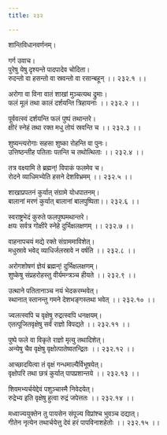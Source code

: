 ```yaml
---
title: २३२

---
```

शान्तिविधानवर्णनम्।  
  
गर्ग उवाच।  
पुरेषु येषु दृश्यन्ते पादपादेव चोदिता।  
रुदन्तो वा हसन्तो वा स्रवन्तो वा रसान्बहून् ।। २३२.१ ।।  
  
अरोगा वा विना वातं शाखां मुञ्चत्यथ द्रुमाः।  
फलं मूलं तथा कालं दर्शयन्ति त्रिहायनाः ।। २३२.२ ।।  
  
पूर्ववत्स्वं दर्शयन्ति फलं पुष्पं तथान्तरे।  
क्षीरं स्नेहं तथा रक्त मधु तोयं स्रवन्ति च ।। २३२.३ ।।  
  
शुष्यन्त्यरोगाः सहसा शुष्का रोहन्ति वा पुनः।  
उत्तिष्ठन्तीह पतिताः पतन्ति च तथोत्थिताः ।। २३२.४ ।।  
  
तत्र वक्ष्यामि ते ब्रह्मन्! विपाकं फलमेव च।  
रोदने व्याधिमभ्येति हसने देशविभ्रमम् ।। २३२.५ ।।  
  
शाखाप्रपतनं कुर्यात् संग्रामे योधपातनम्।  
बालानां मरणं कुर्यात् बालानां बालपुष्पिता।। २३२.६ ।।  
  
स्वराष्ट्रभेदं कुरुते फलपुष्पमथान्तरे।  
क्षयः सर्वत्र गोक्षीरे स्नेहे दुर्भिक्षलक्षणम् ।। २३२.७ ।।  
  
वाहनापचयं मद्ये रक्ते संग्राममाविशेत्।  
मधुस्रावे भवेद् व्याधिर्जलस्रावे न वर्षति ।। २३२.८ ।।  
  
अरोगशोषणं ज्ञेयं ब्रह्मन्! दुर्भिक्षलक्षणम्।  
शुष्केषु संप्रहरोहस्तु वीर्यमन्त्रञ्च हीयते ।। २३२.९ ।।  
  
उत्थाने पतितानाञ्च नयं भेदकरम्भवेत्।  
स्थानात् स्तानन्तु गमने देशभङ्गस्तथा भवेत् ।। २३२.१० ।।  
  
ज्वलत्स्वपि च वृक्षेषु रुद्रत्स्वपि धनक्षयम्।  
एतत्पूजितवृक्षेषु सर्वं राज्ञो विपद्यते ।। २३२.११ ।।  
  
पुष्पे फले वा विकृते राज्ञो मृत्यु तथादिशेत्।  
अन्येषु चैव वृक्षेषु वृक्षोत्पातेष्वतन्द्रितः ।। २३२.१२ ।।  
  
आच्छादयित्वा तं वृक्षं गन्धमाल्यैर्विभूषयेत्।  
वृक्षोपरि तथा छत्रं कुर्यात् पापप्रशान्तये ।। २३२.१३ ।।  
  
शिवमभ्यर्चयेद्देवं पशुञ्चास्मै निवेदयेत्।  
रुद्रेभ्य इति वृक्षेषु हुत्वा रुद्रं जपेत्ततः ।। २३२.१४ ।।  
  
मध्वाज्ययुक्तेन तु पायसेन संपूज्य विप्रांश्च भुवञ्च दद्यात्।  
गीतेन नृत्येन तथार्चयेत्तु देवं हरं पापविनाशहेतोः ।। २३२.१५ ।।